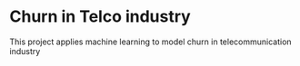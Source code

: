 # Churn in Telco industry

This project applies machine learning to model churn in telecommunication industry